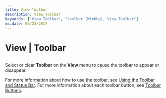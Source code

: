 ```yaml
---
title: View Toolbar
description: View Toolbar
keywords: ["View Toolbar", "toolbar (WinDbg), View Toolbar"]
ms.date: 05/23/2017
---
```


# View | Toolbar


## <span id="ddk_view_toolbar_dbg"></span><span id="DDK_VIEW_TOOLBAR_DBG"></span>


Select or clear **Toolbar** on the **View** menu to cause the toolbar to appear or disappear.

For more information about how to use the toolbar, see [Using the Toolbar and Status Bar](using-the-toolbar-and-status-bar.md). For more information about each toolbar button, see [Toolbar Buttons](toolbar-buttons.md).

 

 





